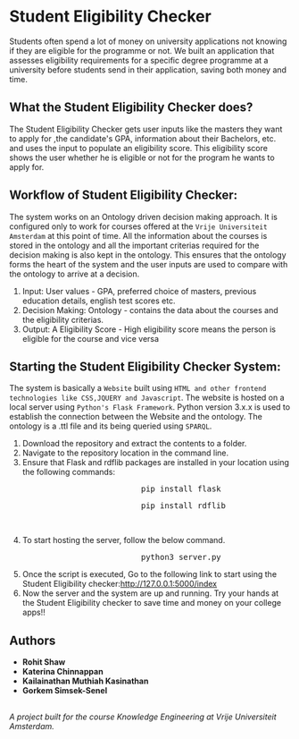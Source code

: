 # Student Eligibility Checker

Students often spend a lot of money on university applications not knowing if they are eligible for the programme or not. We built an application that assesses eligibility requirements for a specific degree programme at a university before students send in their application, saving both money and time. 

## What the Student Eligibility Checker does?

The Student Eligibility Checker gets user inputs like the masters they want to apply for ,the candidate's GPA, information about their Bachelors, etc. and uses the input to populate an eligibility score. This eligibility score shows the user whether he is eligible or not for the program he wants to apply for.

## Workflow of Student Eligibility Checker:

The system works on an Ontology driven decision making approach. It is configured only to work for courses offered at the ```Vrije Universiteit Amsterdam``` at this point of time. All the information about the courses is stored in the ontology and all the important criterias required for the decision making is also kept in the ontology. This ensures that the ontology forms the heart of the system and the user inputs are used to compare with the ontology to arrive at a decision. 

1) Input: User values - GPA, preferred choice of masters, previous education details, english test scores etc.<br>
2) Decision Making: Ontology - contains the data about the courses and the eligibility criterias.<br>
3) Output: A Eligibility Score -  High eligibility score means the person is eligible for the course and vice versa

## Starting the Student Eligibility Checker System:

The system is basically a ```Website``` built using ```HTML and other frontend technologies like CSS,JQUERY and Javascript```. The website is hosted on a local server using ```Python's Flask Framework```. Python version 3.x.x is used to establish the connection between the Website and the ontology. The ontology is a .ttl file and its being queried using ```SPARQL```.

1) Download the repository and extract the contents to a folder.
2) Navigate to the repository location in the command line.
3) Ensure that Flask and rdflib packages are installed in your location using the following commands: <br>
<pre>                            pip install flask                                                       </pre>
<pre>                            pip install rdflib                                                      </pre><br> 
4) To start hosting the server, follow the below command.<br>
<pre>                            python3 server.py                                                        </pre>
5) Once the script is executed, Go to the following link to start using the Student Eligibility checker:<http://127.0.0.1:5000/index>
6) Now the server and the system are up and running. Try your hands at the Student Eligibility checker to save time and money on your college apps!!

## Authors
* **Rohit Shaw**
* **Katerina Chinnappan**
* **Kailainathan Muthiah Kasinathan**
* **Gorkem Simsek-Senel**

##
_A project built for the course Knowledge Engineering at Vrije Universiteit Amsterdam._
